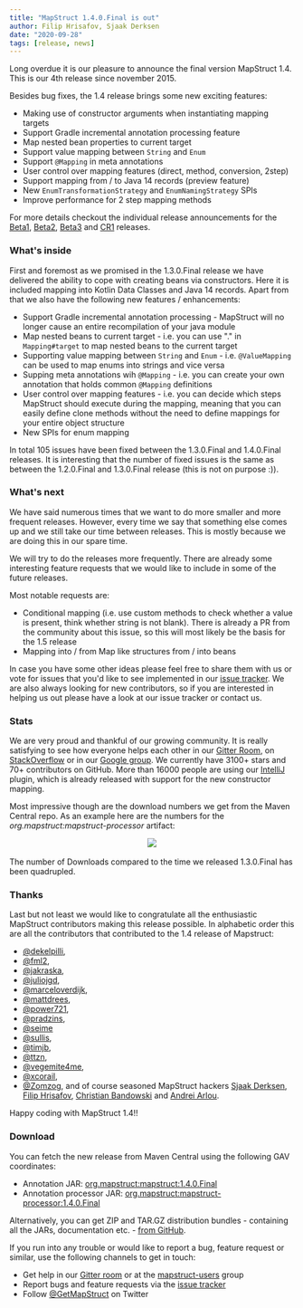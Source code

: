 ```yaml
---
title: "MapStruct 1.4.0.Final is out"
author: Filip Hrisafov, Sjaak Derksen
date: "2020-09-28"
tags: [release, news]
---
```


Long overdue it is our pleasure to announce the final version MapStruct 1.4. 
This is our 4th release since november 2015.

Besides bug fixes, the 1.4 release brings some new exciting features:

* Making use of constructor arguments when instantiating mapping targets
* Support Gradle incremental annotation processing feature
* Map nested bean properties to current target
* Support value mapping between `String` and `Enum`
* Support `@Mapping` in meta annotations
* User control over mapping features (direct, method, conversion, 2step)
* Support mapping from / to Java 14 records (preview feature)
* New `EnumTransformationStrategy` and `EnumNamingStrategy` SPIs
* Improve performance for 2 step mapping methods

<!--more-->

For more details checkout the individual release announcements for the
[Beta1](/news/2020-06-01-mapstruct-1_4_0_Beta1-is-out-with-constructor-support.md),
[Beta2](/news/2020-06-01-mapstruct-1_4_0_Beta2-is-out.md),
[Beta3](/news/2020-07-19-mapstruct-1_4_0_Beta3-is-out.md) and
[CR1](/news/2020-09-28-mapstruct-1_5_0_Final-is-out.md) releases.

### What's inside

First and foremost as we promised in the 1.3.0.Final release we have delivered the ability to cope with creating beans via constructors.
Here it is included mapping into Kotlin Data Classes and Java 14 records.
Apart from that we also have the following new features / enhancements:

* Support Gradle incremental annotation processing - MapStruct will no longer cause an entire recompilation of your java module
* Map nested beans to current target - i.e. you can use "." in `Mapping#target` to map nested beans to the current target
* Supporting value mapping between `String` and `Enum` - i.e. `@ValueMapping` can be used to map enums into strings and vice versa
* Supping meta annotations wih `@Mapping` - i.e. you can create your own annotation that holds common `@Mapping` definitions
* User control over mapping features - i.e. you can decide which steps MapStruct should execute during the mapping, meaning that you can easily define clone methods without the need to define mappings for your entire object structure
* New SPIs for enum mapping

In total 105 issues have been fixed between the 1.3.0.Final and 1.4.0.Final releases.
It is interesting that the number of fixed issues is the same as between the 1.2.0.Final and 1.3.0.Final release (this is not on purpose :)). 

### What's next

We have said numerous times that we want to do more smaller and more frequent releases.
However, every time we say that something else comes up and we still take our time between releases.
This is mostly because we are doing this in our spare time.

We will try to do the releases more frequently.
There are already some interesting feature requests that we would like to include in some of the future releases.

Most notable requests are:
* Conditional mapping (i.e. use custom methods to check whether a value is present, think whether string is not blank).
  There is already a PR from the community about this issue, so this will most likely be the basis for the 1.5 release
* Mapping into / from Map like structures from / into beans

In case you have some other ideas please feel free to share them with us or vote for issues that you'd like to see implemented in our [issue tracker](https://github.com/mapstruct/mapstruct/issues).
We are also always looking for new contributors, so if you are interested in helping us out please have a look at our issue tracker or contact us.

### Stats

We are very proud and thankful of our growing community. 
It is really satisfying to see how everyone helps each other in our [Gitter Room](https://gitter.im/mapstruct/mapstruct-users), on [StackOverflow](https://stackoverflow.com/questions/tagged/mapstruct) or in our [Google group](https://groups.google.com/forum/#!forum/mapstruct-users).
We currently have 3100+ stars and 70+ contributors on GitHub.
More than 16000 people are using our [IntelliJ](https://plugins.jetbrains.com/plugin/10036-mapstruct-support) plugin, which is already released with support for the new constructor mapping.

Most impressive though are the download numbers we get from the Maven Central repo.
As an example here are the numbers for the _org.mapstruct:mapstruct-processor_ artifact:

<div style="text-align:center">
    <img src="/images/downloads_09-2019_09-2020.png" style="padding-bottom: 3px;"/>
</div>

The number of Downloads compared to the time we released 1.3.0.Final has been quadrupled.

### Thanks

Last but not least we would like to congratulate all the enthusiastic MapStruct contributors making this release possible. 
In alphabetic order this are all the contributors that contributed to the 1.4 release of Mapstruct:

* [@dekelpilli](https://github.com/dekelpilli),
* [@fml2](https://github.com/fml2),
* [@jakraska](https://github.com/jakraska),
* [@juliojgd](https://github.com/juliojgd),
* [@marceloverdijk](https://github.com/marceloverdijk),
* [@mattdrees](https://github.com/mattdrees),
* [@power721](https://github.com/power721),
* [@pradzins](https://github.com/pradzins),
* [@seime](https://github.com/seime)
* [@sullis](https://github.com/sullis),
* [@timjb](https://github.com/timjb),
* [@ttzn](https://github.com/ttzn),
* [@vegemite4me](https://github.com/vegemite4me),
* [@xcorail](https://github.com/xcorail),
* [@Zomzog](https://github.com/Zomzog),
and of course seasoned MapStruct hackers [Sjaak Derksen](https://github.com/sjaakd), [Filip Hrisafov](https://github.com/filiphr), [Christian Bandowski](https://github.com/chris922) and [Andrei Arlou](https://github.com/Captain1653).

Happy coding with MapStruct 1.4!!

### Download

You can fetch the new release from Maven Central using the following GAV coordinates:

* Annotation JAR: [org.mapstruct:mapstruct:1.4.0.Final](http://search.maven.org/#artifactdetails|org.mapstruct|mapstruct|1.4.0.Final|jar)
* Annotation processor JAR: [org.mapstruct:mapstruct-processor:1.4.0.Final](http://search.maven.org/#artifactdetails|org.mapstruct|mapstruct-processor|1.4.0.Final|jar)

Alternatively, you can get ZIP and TAR.GZ distribution bundles - containing all the JARs, documentation etc. - [from GitHub](https://github.com/mapstruct/mapstruct/releases/tag/1.4.0.Final).

If you run into any trouble or would like to report a bug, feature request or similar, use the following channels to get in touch:

* Get help in our [Gitter room](https://gitter.im/mapstruct/mapstruct-users) or at the [mapstruct-users](https://groups.google.com/forum/?fromgroups#!forum/mapstruct-users) group
* Report bugs and feature requests via the [issue tracker](https://github.com/mapstruct/mapstruct/issues)
* Follow [@GetMapStruct](https://twitter.com/GetMapStruct) on Twitter
